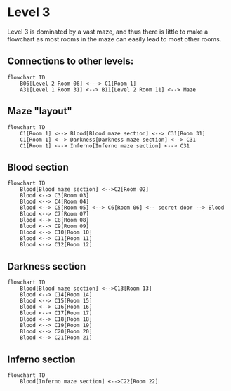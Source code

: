 # Level 3

Level 3 is dominated by a vast maze, and thus there is little to make a flowchart as most rooms in the maze can easily lead to most other rooms.

## Connections to other levels:

```mermaid
flowchart TD
    B06[Level 2 Room 06] <---> C1[Room 1]
    A31[Level 1 Room 31] <--> B11[Level 2 Room 11] <--> Maze
```

## Maze "layout"

```mermaid
flowchart TD
    C1[Room 1] <--> Blood[Blood maze section] <--> C31[Room 31]
    C1[Room 1] <--> Darkness[Darkness maze section] <--> C31
    C1[Room 1] <--> Inferno[Inferno maze section] <--> C31
```

## Blood section
```mermaid
flowchart TD
    Blood[Blood maze section] <-->C2[Room 02]
    Blood <--> C3[Room 03]
    Blood <--> C4[Room 04]
    Blood <--> C5[Room 05] <--> C6[Room 06] <-- secret door --> Blood
    Blood <--> C7[Room 07]
    Blood <--> C8[Room 08]
    Blood <--> C9[Room 09]
    Blood <--> C10[Room 10]
    Blood <--> C11[Room 11]
    Blood <--> C12[Room 12]

```

## Darkness section
```mermaid
flowchart TD
    Blood[Blood maze section] <-->C13[Room 13]
    Blood <--> C14[Room 14]
    Blood <--> C15[Room 15]
    Blood <--> C16[Room 16]
    Blood <--> C17[Room 17]
    Blood <--> C18[Room 18]
    Blood <--> C19[Room 19]
    Blood <--> C20[Room 20]
    Blood <--> C21[Room 21]

```

## Inferno section
```mermaid
flowchart TD
    Blood[Inferno maze section] <-->C22[Room 22]
    
```